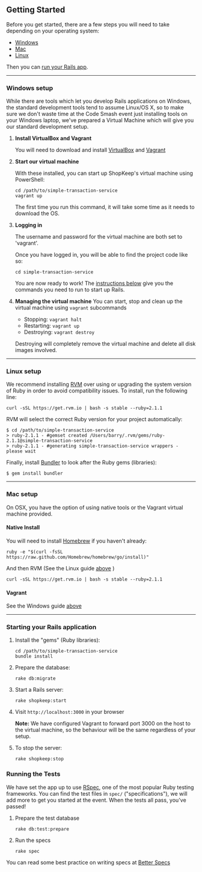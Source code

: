 ## Getting Started

Before you get started, there are a few steps you will need to take depending
on your operating system:
  * [Windows](#windows)
  * [Mac](#mac)
  * [Linux](#linux)

Then you can [run your Rails app](#running_rails). 

---
### <a name="windows"></a> Windows setup

While there are tools which let you develop Rails applications on Windows,
the standard development tools tend to assume Linux/OS X, so to make sure
we don't waste time at the Code Smash event just installing tools on your
Windows laptop, we've prepared a Virtual Machine which will give you our
standard development setup.

1. **Install VirtualBox and Vagrant**
   
   You will need to download and install [VirtualBox][virtualbox-download] and [Vagrant][vagrant-download]

2. **Start our virtual machine**

   With these installed, you can start up ShopKeep's virtual machine using PowerShell:

   ```shell
   cd /path/to/simple-transaction-service
   vagrant up
   ```

   The first time you run this command, it will take some time as it needs to
   download the OS.

3. **Logging in**

   The username and password for the virtual machine are both set to 'vagrant'.

   Once you have logged in, you will be able to find the project code like so:

   ```shell
   cd simple-transaction-service
   ```

   You are now ready to work!  The [instructions below](#starting-the-app) give
   you the commands you need to run to start up Rails.
   
4. **Managing the virtual machine**
   You can start, stop and clean up the virtual machine using `vagrant` subcommands

   - Stopping: `vagrant halt`
   - Restarting: `vagrant up`
   - Destroying: `vagrant destroy`

   Destroying will completely remove the virtual machine and delete all disk images
   involved.

---

### <a name="linux"></a> Linux setup

We recommend installing [RVM][rvm] over using or upgrading the system version of Ruby
in order to avoid compatibility issues. To install, run the following line:

`curl -sSL https://get.rvm.io | bash -s stable --ruby=2.1.1`

RVM will select the correct Ruby version for your project automatically:

```shell
$ cd /path/to/simple-transaction-service
> ruby-2.1.1 - #gemset created /Users/barry/.rvm/gems/ruby-2.1.1@simple-transaction-service
> ruby-2.1.1 - #generating simple-transaction-service wrappers - please wait
```

Finally, install [Bundler][bundler] to look after the Ruby gems (libraries):

```shell
$ gem install bundler
```

---

### <a name="mac"></a> Mac setup

On OSX, you have the option of using native tools or the Vagrant virtual machine provided.

#### Native Install

You will need to install [Homebrew][brew] if you haven't already:

`ruby -e "$(curl -fsSL https://raw.github.com/Homebrew/homebrew/go/install)"`

And then RVM (See the Linux guide [above](#linux) )

`curl -sSL https://get.rvm.io | bash -s stable --ruby=2.1.1`

#### Vagrant
See the Windows guide [above](#windows)

---

### <a name="running_rails"></a> Starting your Rails application

1. Install the "gems" (Ruby libraries):

   ```shell
   cd /path/to/simple-transaction-service
   bundle install
   ```

2. Prepare the database:

   ```shell
   rake db:migrate
   ```

3. Start a Rails server:

   ```shell
   rake shopkeep:start
   ```

4. Visit `http://localhost:3000` in your browser

   __Note:__ We have configured Vagrant to forward port 3000 on the host to the
   virtual machine, so the behaviour will be the same regardless of your setup.

5. To stop the server:

   ```shell
   rake shopkeep:stop
   ```

### Running the Tests

We have set the app up to use [RSpec][rspec], one of the most popular Ruby
testing frameworks. You can find the test files in `spec/` ("specifications"),
we will add more to get you started at the event. When the tests all pass, 
you've passed!

1. Prepare the test database

   `rake db:test:prepare`

2. Run the specs

   `rake spec`

You can read some best practice on writing specs at [Better Specs][betterspecs]

[rvm]: http://rvm.io
[brew]: http://brew.sh
[bundler]: http://bundler.io
[virtualbox-download]: https://www.virtualbox.org/wiki/Downloads
[vagrant-download]: http://www.vagrantup.com/downloads.html

[rspec]: http://rspec.info
[betterspecs]: http://betterspecs.org
